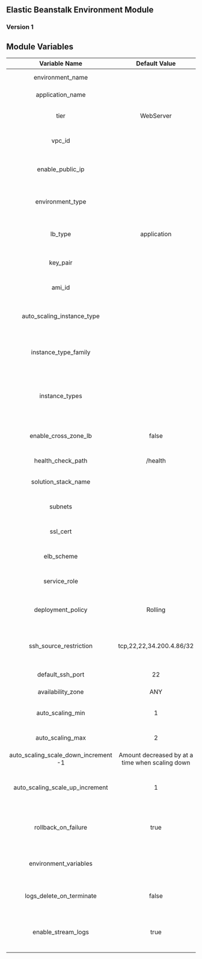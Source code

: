 ## Elastic Beanstalk Environment Module
### Version 1

## Module Variables

| Variable Name | Default Value | Description |
| :--: | :--: | :--: |
| environment_name |  | Name of EB Environment |
| application_name |  | Name of EB Application |
| tier |  WebServer | Type of EB tier (Worker, WebServer) |
| vpc_id | | VPC your EB Application will run in |
| enable_public_ip |  | If your EB server should have a public IP |
| environment_type | | Type of EB environment e.g. LoadBalanced |
| lb_type | application | Type of Load Balancer e.g. application, classic |
| key_pair | | Key pair used to SSH onto server |
| ami_id | | Id of AMI used by EB Environment |
| auto_scaling_instance_type | | EC2 type used by EB Environment e.g. t2.small |
| instance_type_family | | EC2 instance family type used by EB Environment e.g. t2|
| instance_types | | EC2 instance types allowed to be provisioned by EB Environment| 
| enable_cross_zone_lb | false | Allow Load Balancer to balancer across AZ's |
|health_check_path | /health | Path used for health check |
| solution_stack_name | | Solution stack used by EB Environment |
| subnets | | Subnet EB Environment will run in|
| ssl_cert | | SSL cert used for traffic on port 443 |
| elb_scheme | | Schema used by EB Environment | 
| service_role | | IAM role used by EB Environment | 
|deployment_policy | Rolling | Deployment policy used by EB Environment |
| ssh_source_restriction | tcp,22,22,34.200.4.86/32 | port and IP restrictions by EB Environment EC2 |
|default_ssh_port | 22 | Port used for ssh |
| availability_zone | ANY | AZ's used for auto scaling |
|auto_scaling_min | 1 |  Min number of running instances |
| auto_scaling_max | 2 | Max number of running instances |
|auto_scaling_scale_down_increment -1 | Amount decreased by at a time when scaling down|
|auto_scaling_scale_up_increment | 1 | Amount increased by at a time when scaling up|
| rollback_on_failure |  true | Roll back if deployment to EB Environment fails |
|environment_variables | | Map of EB Environment's environment variables |
| logs_delete_on_terminate | false | delete logs when EB envrionment is terminated |
|enable_stream_logs | true | Allow EB Environment logs to be streamed to cloudwatch|
